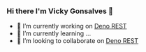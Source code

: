 ### Hi there I'm Vicky Gonsalves 👋

- 🔭 I’m currently working on [Deno REST](https://github.com/vicky-gonsalves/deno_rest)
- 🌱 I’m currently learning ...
- 👯 I’m looking to collaborate on [Deno REST](https://github.com/vicky-gonsalves/deno_rest)

